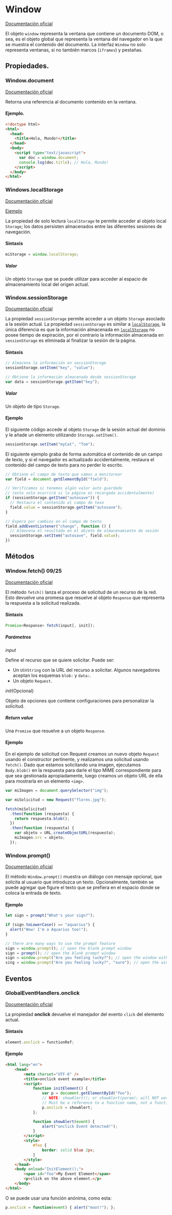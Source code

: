 # Window


[Documentación oficial](https://developer.mozilla.org/es/docs/Web/API/Window)

El objeto `window` representa la ventana que contiene un documento DOM, o sea, es el objeto global que representa la ventana del navegador en la que se muestra el contenido del documento. La interfaz `Window` no solo representa ventanas, si no también marcos (`iframes`) y pestañas.


## Propiedades.


### Window.document


[Documentación oficial](https://developer.mozilla.org/es/docs/Web/API/Window/document)

Retorna una referencia al documento contenido en la ventana.


#### Ejemplo.


```html
<!doctype html>
<html>
  <head>
    <title>Hola, Mundo!</title>
  </head>
  <body>
    <script type="text/javascript">
      var doc = window.document;
      console.log(doc.title); // Hola, Mundo!
    </script>
  </body>
</html>
```


<div id="localStorage">

### Windows.localStorage 


[Documentación oficial](https://developer.mozilla.org/es/docs/Web/API/Window/localStorage)

[Ejemplo](https://github.com/Juan122113/beginner-html-site-styled-gh-pages/blob/main/scripts/main.js)

La propiedad de solo lectura `localStorage` te permite acceder al objeto local `Storage`; los datos persisten almacenados entre las diferentes sesiones de navegación.


#### Sintaxis


```js
miStorage = window.localStorage;
```


##### Valor


Un objeto `Storage` que se puede utilizar para acceder al espacio de almacenamiento local del origen actual.


### Window.sessionStorage


[Documentación oficial](https://developer.mozilla.org/es/docs/Web/API/Window/sessionStorage)

La propiedad `sessionStorage` permite acceder a un objeto `Storage` asociado a la sesión actual. La propiedad `sessionStorage` es similar a [`localStorage`](#localStorage), la única diferencia es que la información almacenada en [`localStorage`](#localStorage) no posee tiempo de expiración, por el contrario la información almacenada en `sessionStorage` es eliminada al finalizar la sesión de la página.


#### Sintaxis


```js
// Almacena la información en sessionStorage
sessionStorage.setItem("key", "value");

// Obtiene la información almacenada desde sessionStorage
var data = sessionStorage.getItem("key");
```


##### Valor


Un objeto de tipo `Storage`.


#### Ejemplo


El siguiente código accede al objeto `Storage` de la sesión actual del dominio y le añade un elemento utilizando `Storage.setItem()`.

```js
sessionStorage.setItem("myCat", "Tom");
```

El siguiente ejemplo graba de forma automática el contenido de un campo de texto, y si el navegador es actualizado accidentalmente, restaura el contenido del campo de texto para no perder lo escrito.

```js
// Obtiene el campo de texto que vamos a monitorear
var field = document.getElementById("field");

// Verificamos si tenemos algún valor auto guardado
// (esto solo ocurrirá si la página es recargada accidentalmente)
if (sessionStorage.getItem("autosave")) {
  // Restaura el contenido al campo de texo
  field.value = sessionStorage.getItem("autosave");
}

// Espera por cambios en el campo de texto
field.addEventListener("change", function () {
  // Almacena el resultado en el objeto de almacenamiento de sesión
  sessionStorage.setItem("autosave", field.value);
})
```


## Métodos


### Window.fetch() 09/25


[Documentación oficial](https://developer.mozilla.org/es/docs/Web/API/Window/fetch)

El método `fetch()` lanza el proceso de solicitud de un recurso de la red. Esto devuelve una promesa que resuelve al objeto `Response` que representa la respuesta a la solicitud realizada.


#### Sintaxis


```js
Promise<Response> fetch(input[, init]);
```


##### Parámetros


*input*

  Define el recurso que se quiere solicitar.
  Puede ser:
  - Un `USVString` con la URL del recurso a solicitar. Algunos navegadores aceptan los esquemas `blob:` y `data:`.
  - Un objeto `Request`.

*init*(Opcional)

  Objeto de opciones que contiene configuraciones para personalizar la solicitud.


##### Return value


Una `Promise` que resuelve a un objeto `Response`.


#### Ejemplo


En el ejemplo de solicitud con Request creamos un nuevo objeto `Request` usando el constructor pertinente, y realizamos una solicitud usando `fetch()`. Dado que estamos solicitando una imagen, ejecutamos `Body.blob()` en la respuesta para darle el tipo MIME correspondiente para que sea gestionada apropiadamente, luego creamos un objeto URL de ella para mostrarla en un elemento `<img>`.

```js
var miImagen = document.querySelector("img");

var miSolicitud = new Request("flores.jpg");

fetch(miSolicitud)
  .then(function (respuesta) {
    return respuesta.blob();
  })
  .then(function (respuesta) {
    var objeto = URL.createObjectURL(respuesta);
    miImagen.src = objeto;
  });
```


### Window.prompt()


[Documentación oficial](https://developer.mozilla.org/es/docs/Web/API/Window/prompt)

El método `Window.prompt()` muestra un diálogo con mensaje opcional, que solicita al usuario que introduzca un texto. Opcionalmente, también se puede agregar que figure el texto que se prefiera en el espacio donde se coloca la entrada de texto. 


#### Ejemplo


```js
let sign = prompt("What's your sign?");

if (sign.toLowerCase() == "aquarius") {
  alert("Wow! I'm a Aquarius too!");
}

// there are many ways to use the prompt feature
sign = window.prompt(); // open the blank prompt window
sign = prompt(); // open the blank prompt window
sign = window.prompt("Are you feeling lucky?"); // open the window with Text "Are you feeling lucky?"
sing = window.prompt("Are you feeling lucky?", "sure"); // open the window with Text "Are you feeling lucky?" and default value "sure"
```


## Eventos


### GlobalEventHandlers.onclick


[Documentación oficial](https://developer.mozilla.org/es/docs/conflicting/Web/API/Element/click_event)

La propiedad **onclick** devuelve el manejador del evento `click` del elemento actual.


#### Sintaxis


```js
element.onclick = functionRef;
```


#### Ejemplo


```html
<html lang="en">
    <head>
        <meta charset="UTF-8" />
        <title>onclick event example</title>
        <script>
            function initElement() {
                var p = document.getElementById("foo");
                // NOTE: showAlert(); or showAlert(param); will NOT work here.
                // Must be a reference to a function name, not a function call.
                p.onclick = showAlert;
            };

            function showAlert(event) {
                alert("onclick Event detected!");
            }
        </script>
        <style>
            #foo {
                border: solid blue 2px;
            }
        </style>
    </head>
    <body onload="InitElement();">
        <span id="foo">My Event Element</span>
        <p>click on the above element.</p>
    </body>
</html>
```

O se puede usar una función anónima, como esta:

```js
p.onclick = function(event) { alert("moot!"); };
```